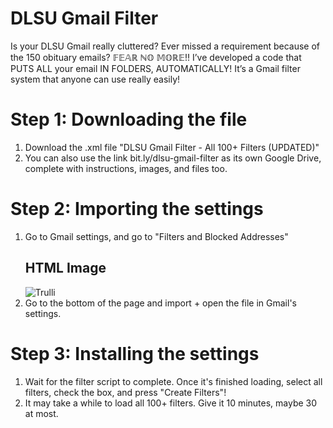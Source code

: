 # DLSU Gmail Filter
Is your DLSU Gmail really cluttered? Ever missed a requirement because of the 150 obituary emails? 
𝔽𝔼𝔸ℝ ℕ𝕆 𝕄𝕆ℝ𝔼!! I’ve developed a code that PUTS ALL your email IN FOLDERS, AUTOMATICALLY! 
It’s a Gmail filter system that anyone can use really easily!

# Step 1: Downloading the file
<ol>
  <li>Download the .xml file "DLSU Gmail Filter - All 100+ Filters (UPDATED)"</li>
  <li>You can also use the link bit.ly/dlsu-gmail-filter as its own Google Drive, complete with instructions, images, and files too.</li>
</ol>

# Step 2: Importing the settings
<ol>
  <li>Go to Gmail settings, and go to "Filters and Blocked Addresses"</li>
<h2>HTML Image</h2>
<img src="step2.1.jpg" alt="Trulli">

  <li>Go to the bottom of the page and import + open the file in Gmail's settings.</li>


</ol>


# Step 3: Installing the settings
<ol>
  <li>Wait for the filter script to complete. Once it's finished loading, select all filters, check the box, and press "Create Filters"!</li>
  <li>It may take a while to load all 100+ filters. Give it 10 minutes, maybe 30 at most.</li>
</ol>


